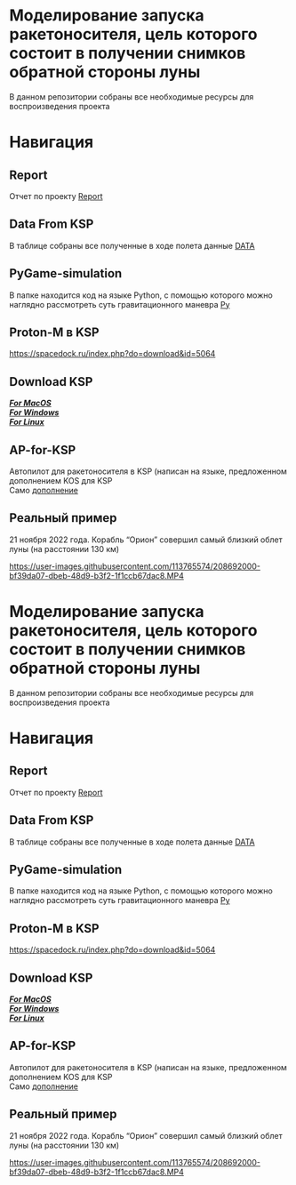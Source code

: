 # Моделирование запуска ракетоносителя, цель которого состоит в получении снимков обратной стороны луны

В данном репозитории собраны все необходимые ресурсы для воспроизведения проекта

# Навигация 

## Report
Отчет по проекту [Report](./Report/README.md)

## Data From KSP 
В таблице собраны все полученные в ходе полета данные [DATA](./Data-from-KSP/README.md)

## PyGame-simulation 
В папке находится код на языке Python, с помощью которого можно наглядно рассмотреть суть гравитационного маневра [Py](./PyGame-simulation/readme.md)

## Proton-M в KSP
<https://spacedock.ru/index.php?do=download&id=5064>

## Download KSP
[***For MacOS***](https://appstorrent.ru/628-kerbal-space-program.html) \
[***For Windows***](https://s1.thelastgame.club/244-kerbal-space-program.html) \
[***For Linux***](http://ru.softoware.org/simulators/download-kerbal-space-program-71896-for-linux.html)

## AP-for-KSP
Автопилот для ракетоносителя в KSP (написан на языке, предложенном дополнением KOS для KSP \
Само [дополнение](https://github.com/KSP-KOS/KOS/releases)

## Реальный пример 
21 ноября 2022 года. Корабль “Орион” совершил самый близкий облет луны (на расстоянии 130 км)



https://user-images.githubusercontent.com/113765574/208692000-bf39da07-dbeb-48d9-b3f2-1f1ccb67dac8.MP4
# Моделирование запуска ракетоносителя, цель которого состоит в получении снимков обратной стороны луны

В данном репозитории собраны все необходимые ресурсы для воспроизведения проекта

# Навигация 

## Report
Отчет по проекту [Report](./Report/README.md)

## Data From KSP 
В таблице собраны все полученные в ходе полета данные [DATA](./Data-from-KSP/README.md)

## PyGame-simulation 
В папке находится код на языке Python, с помощью которого можно наглядно рассмотреть суть гравитационного маневра [Py](./PyGame-simulation/readme.md)

## Proton-M в KSP
<https://spacedock.ru/index.php?do=download&id=5064>

## Download KSP
[***For MacOS***](https://appstorrent.ru/628-kerbal-space-program.html) \
[***For Windows***](https://s1.thelastgame.club/244-kerbal-space-program.html) \
[***For Linux***](http://ru.softoware.org/simulators/download-kerbal-space-program-71896-for-linux.html)

## AP-for-KSP
Автопилот для ракетоносителя в KSP (написан на языке, предложенном дополнением KOS для KSP \
Само [дополнение](https://github.com/KSP-KOS/KOS/releases)

## Реальный пример 
21 ноября 2022 года. Корабль “Орион” совершил самый близкий облет луны (на расстоянии 130 км)



https://user-images.githubusercontent.com/113765574/208692000-bf39da07-dbeb-48d9-b3f2-1f1ccb67dac8.MP4

